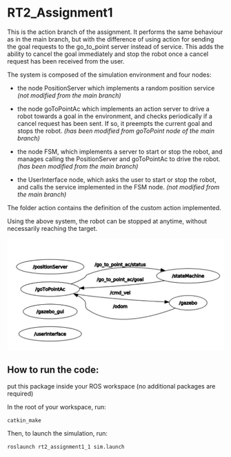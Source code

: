 # RT2_Assignment1

This is the action branch of the assignment. It performs the same behaviour as in the main branch, but with the difference of using action for sending the goal requests to the go_to_point server instead of service. This adds the ability to cancel the goal immediately and stop the robot once a cancel request has been received from the user. 

The system is composed of the simulation environment and four nodes:

- the node PositionServer which implements a random position service *(not modified from the main branch)*

- the node goToPointAc which implements an action server to drive a robot towards a goal in the environment, and checks periodically if a cancel request has been sent. If so, it preempts the current goal and stops the robot. *(has been modified from goToPoint node of the main branch)*

- the node FSM, which implements a server to start or stop the robot, and manages calling the PositionServer and goToPointAc to drive the robot. *(has been modified from the main branch)*

- the UserInterface node, which asks the user to start or stop the robot, and calls the service implemented in the FSM node. *(not modified from the main branch)*

The folder action contains the definition of the custom action implemented.

Using the above system, the robot can be stopped at anytime, without necessarily reaching the target. 

![alt text](https://github.com/yaraalaa0/RT2_Assignment1/blob/action/graph_assign1.PNG?raw=true)

## How to run the code:

put this package inside your ROS workspace (no additional packages are required)

In the root of your workspace, run: 

~~~
catkin_make
~~~

Then, to launch the simulation, run:

~~~
roslaunch rt2_assignment1_1 sim.launch
~~~
